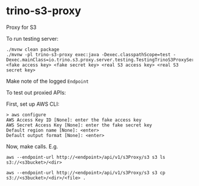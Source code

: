 # trino-s3-proxy
Proxy for S3

To run testing server:

```shell
./mvnw clean package
./mvnw -pl trino-s3-proxy exec:java -Dexec.classpathScope=test -Dexec.mainClass=io.trino.s3.proxy.server.testing.TestingTrinoS3ProxyServer <fake access key> <fake secret key> <real S3 access key> <real S3 secret key>
```

Make note of the logged `Endpoint`

To test out proxied APIs:

First, set up AWS CLI:

```shell
> aws configure
AWS Access Key ID [None]: enter the fake access key
AWS Secret Access Key [None]: enter the fake secret key
Default region name [None]: <enter>
Default output format [None]: <enter>
```

Now, make calls. E.g.

```shell
aws --endpoint-url http://<endpoint>/api/v1/s3Proxy/s3 s3 ls s3://<s3bucket>/<dir>

aws --endpoint-url http://<endpoint>/api/v1/s3Proxy/s3 s3 cp s3://<s3bucket>/<dir>/<file> .
```
